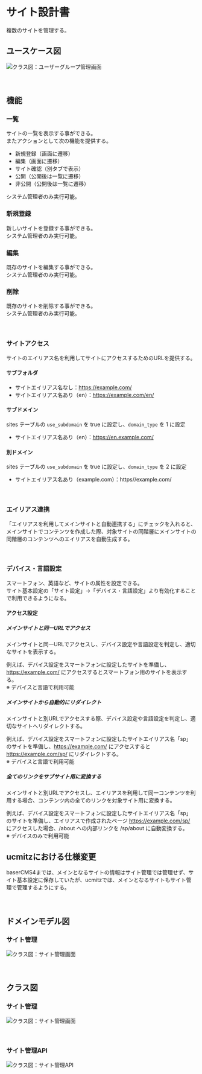 # サイト設計書

複数のサイトを管理する。

## ユースケース図
![クラス図：ユーザーグループ管理画面](../../../svg/use_case/baser-core/sites.svg)

　
## 機能
### 一覧
サイトの一覧を表示する事ができる。  
またアクションとして次の機能を提供する。
- 新規登録（画面に遷移）
- 編集（画面に遷移）
- サイト確認（別タブで表示）
- 公開（公開後は一覧に遷移）
- 非公開（公開後は一覧に遷移）

システム管理者のみ実行可能。

### 新規登録
新しいサイトを登録する事ができる。  
システム管理者のみ実行可能。

### 編集
既存のサイトを編集する事ができる。  
システム管理者のみ実行可能。

### 削除
既存のサイトを削除する事ができる。  
システム管理者のみ実行可能。

　
### サイトアクセス
サイトのエイリアス名を利用してサイトにアクセスするためのURLを提供する。

#### サブフォルダ
- サイトエイリアス名なし：https://example.com/
- サイトエイリアス名あり（en）：https://example.com/en/

#### サブドメイン
sites テーブルの `use_subdomain` を true に設定し、`domain_type` を 1 に設定
- サイトエイリアス名あり（en）：https://en.example.com/

#### 別ドメイン
sites テーブルの `use_subdomain` を true に設定し、`domain_type` を 2 に設定
- サイトエイリアス名あり（example.com）：https//example.com/

　
### エイリアス連携
「エイリアスを利用してメインサイトと自動連携する」にチェックを入れると、メインサイトでコンテンツを作成した際、対象サイトの同階層にメインサイトの同階層のコンテンツへのエイリアスを自動生成する。

　
### デバイス・言語設定
スマートフォン、英語など、サイトの属性を設定できる。  
サイト基本設定の「サイト設定」→「デバイス・言語設定」より有効化することで利用できるようになる。

#### アクセス設定
##### メインサイトと同一URLでアクセス  
メインサイトと同一URLでアクセスし、デバイス設定や言語設定を判定し、適切なサイトを表示する。  

例えば、デバイス設定をスマートフォンに設定したサイトを準備し、https://example.com/ にアクセスするとスマートフォン用のサイトを表示する。  
※ デバイスと言語で利用可能

##### メインサイトから自動的にリダイレクト
メインサイトと別URLでアクセスする際、デバイス設定や言語設定を判定し、適切なサイトへリダイレクトする。
  
例えば、デバイス設定をスマートフォンに設定したサイトエイリアス名「sp」のサイトを準備し、https://example.com/ にアクセスすると https://example.com/sp/ にリダイレクトする。  
※ デバイスと言語で利用可能

##### 全てのリンクをサブサイト用に変換する
メインサイトと別URLでアクセスし、エイリアスを利用して同一コンテンツを利用する場合、コンテンツ内の全てのリンクを対象サイト用に変換する。
  
例えば、デバイス設定をスマートフォンに設定したサイトエイリアス名「sp」のサイトを準備し、エイリアスで作成されたページ https://example.com/sp/ にアクセスした場合、/about への内部リンクを /sp/about に自動変換する。  
※ デバイスのみで利用可能
　
## ucmitzにおける仕様変更

baserCMS4までは、メインとなるサイトの情報はサイト管理では管理せず、サイト基本設定に保存していたが、ucmitzでは、メインとなるサイトもサイト管理で管理するようにする。

　
## ドメインモデル図
### サイト管理
![クラス図：サイト管理画面](../../../svg/domain_model/baser-core/sites.svg)

　
## クラス図
### サイト管理
![クラス図：サイト管理画面](../../../svg/class/baser-core/manage_sites.svg)

　
### サイト管理API
![クラス図：サイト管理API](../../../svg/class/baser-core/api_sites.svg)
